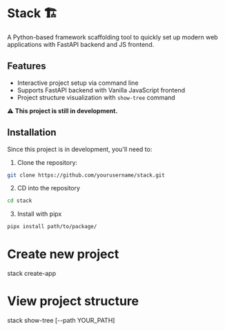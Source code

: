 # Stack 🏗️

A Python-based framework scaffolding tool to quickly set up modern web applications with FastAPI backend and JS frontend.

## Features

- Interactive project setup via command line
- Supports FastAPI backend with Vanilla JavaScript frontend
- Project structure visualization with `show-tree` command


⚠️ **This project is still in development.**

## Installation

Since this project is in development, you'll need to:

1. Clone the repository:
```bash
git clone https://github.com/yourusername/stack.git
```

2. CD into the repository
```bash
cd stack
```

3. Install with pipx
```bash
pipx install path/to/package/
```

# Create new project
stack create-app

# View project structure
stack show-tree [--path YOUR_PATH]
